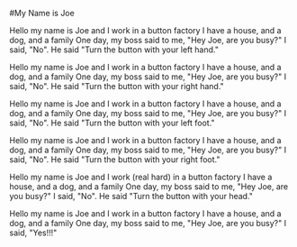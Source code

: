#My Name is Joe

Hello my name is Joe and I work in a button factory
I have a house, and a dog, and a family
One day, my boss said to me, "Hey Joe, are you busy?"
I said, "No".
He said "Turn the button with your left hand."

Hello my name is Joe and I work in a button factory
I have a house, and a dog, and a family
One day, my boss said to me, "Hey Joe, are you busy?"
I said, "No".
He said "Turn the button with your right hand."

Hello my name is Joe and I work in a button factory
I have a house, and a dog, and a family
One day, my boss said to me, "Hey Joe, are you busy?"
I said, "No".
He said "Turn the button with your left foot."

Hello my name is Joe and I work in a button factory
I have a house, and a dog, and a family
One day, my boss said to me, "Hey Joe, are you busy?"
I said, "No".
He said "Turn the button with your right foot."

Hello my name is Joe and I work (real hard) in a button factory
I have a house, and a dog, and a family
One day, my boss said to me, "Hey Joe, are you busy?"
I said, "No".
He said "Turn the button with your head."

Hello my name is Joe and I work in a button factory
I have a house, and a dog, and a family
One day, my boss said to me, "Hey Joe, are you busy?"
I said, "Yes!!!"